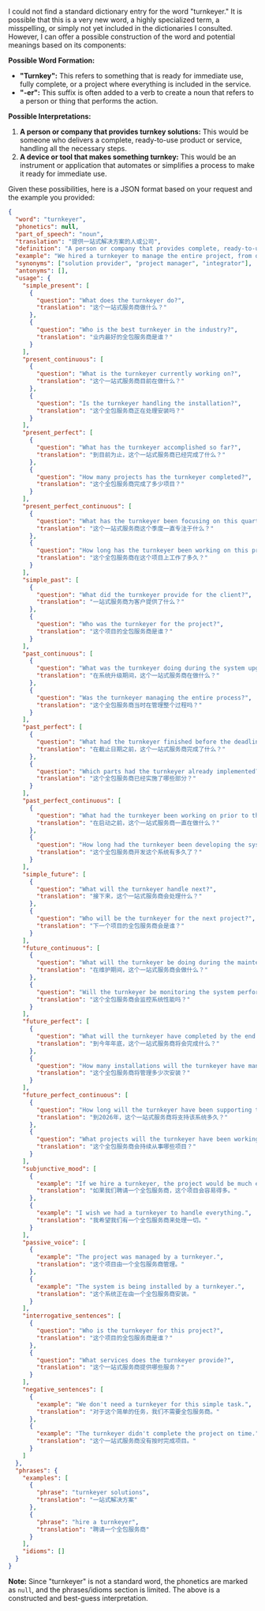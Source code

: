 I could not find a standard dictionary entry for the word "turnkeyer." It is possible that this is a very new word, a highly specialized term, a misspelling, or simply not yet included in the dictionaries I consulted. However, I can offer a possible construction of the word and potential meanings based on its components:

**Possible Word Formation:**

*   **"Turnkey":** This refers to something that is ready for immediate use, fully complete, or a project where everything is included in the service.
*   **"-er":** This suffix is often added to a verb to create a noun that refers to a person or thing that performs the action.

**Possible Interpretations:**

1.  **A person or company that provides turnkey solutions:** This would be someone who delivers a complete, ready-to-use product or service, handling all the necessary steps.
2.  **A device or tool that makes something turnkey:** This would be an instrument or application that automates or simplifies a process to make it ready for immediate use.

Given these possibilities, here is a JSON format based on your request and the example you provided:

```json
{
  "word": "turnkeyer",
  "phonetics": null,
  "part_of_speech": "noun",
  "translation": "提供一站式解决方案的人或公司",
  "definition": "A person or company that provides complete, ready-to-use solutions or services, handling all necessary steps from start to finish.",
  "example": "We hired a turnkeyer to manage the entire project, from design to implementation.",
  "synonyms": ["solution provider", "project manager", "integrator"],
  "antonyms": [],
  "usage": {
    "simple_present": [
      {
        "question": "What does the turnkeyer do?",
        "translation": "这个一站式服务商做什么？"
      },
      {
        "question": "Who is the best turnkeyer in the industry?",
        "translation": "业内最好的全包服务商是谁？"
      }
    ],
    "present_continuous": [
      {
        "question": "What is the turnkeyer currently working on?",
        "translation": "这个一站式服务商目前在做什么？"
      },
      {
        "question": "Is the turnkeyer handling the installation?",
        "translation": "这个全包服务商正在处理安装吗？"
      }
    ],
    "present_perfect": [
      {
        "question": "What has the turnkeyer accomplished so far?",
        "translation": "到目前为止，这个一站式服务商已经完成了什么？"
      },
      {
        "question": "How many projects has the turnkeyer completed?",
        "translation": "这个全包服务商完成了多少项目？"
      }
    ],
    "present_perfect_continuous": [
      {
        "question": "What has the turnkeyer been focusing on this quarter?",
        "translation": "这个一站式服务商这个季度一直专注于什么？"
      },
      {
        "question": "How long has the turnkeyer been working on this project?",
        "translation": "这个全包服务商在这个项目上工作了多久？"
      }
    ],
    "simple_past": [
      {
        "question": "What did the turnkeyer provide for the client?",
        "translation": "一站式服务商为客户提供了什么？"
      },
      {
        "question": "Who was the turnkeyer for the project?",
        "translation": "这个项目的全包服务商是谁？"
      }
    ],
    "past_continuous": [
      {
        "question": "What was the turnkeyer doing during the system upgrade?",
        "translation": "在系统升级期间，这个一站式服务商在做什么？"
      },
      {
        "question": "Was the turnkeyer managing the entire process?",
        "translation": "这个全包服务商当时在管理整个过程吗？"
      }
    ],
    "past_perfect": [
      {
        "question": "What had the turnkeyer finished before the deadline?",
        "translation": "在截止日期之前，这个一站式服务商完成了什么？"
      },
      {
        "question": "Which parts had the turnkeyer already implemented?",
        "translation": "这个全包服务商已经实施了哪些部分？"
      }
    ],
    "past_perfect_continuous": [
      {
        "question": "What had the turnkeyer been working on prior to the launch?",
        "translation": "在启动之前，这个一站式服务商一直在做什么？"
      },
      {
        "question": "How long had the turnkeyer been developing the system?",
        "translation": "这个全包服务商开发这个系统有多久了？"
      }
    ],
    "simple_future": [
      {
        "question": "What will the turnkeyer handle next?",
        "translation": "接下来，这个一站式服务商会处理什么？"
      },
      {
        "question": "Who will be the turnkeyer for the next project?",
        "translation": "下一个项目的全包服务商会是谁？"
      }
    ],
    "future_continuous": [
      {
        "question": "What will the turnkeyer be doing during the maintenance window?",
        "translation": "在维护期间，这个一站式服务商会做什么？"
      },
      {
        "question": "Will the turnkeyer be monitoring the system performance?",
        "translation": "这个全包服务商会监控系统性能吗？"
      }
    ],
    "future_perfect": [
      {
        "question": "What will the turnkeyer have completed by the end of the year?",
        "translation": "到今年年底，这个一站式服务商将会完成什么？"
      },
      {
        "question": "How many installations will the turnkeyer have managed?",
        "translation": "这个全包服务商将管理多少次安装？"
      }
    ],
    "future_perfect_continuous": [
      {
        "question": "How long will the turnkeyer have been supporting the system by 2026?",
        "translation": "到2026年，这个一站式服务商将支持该系统多久？"
      },
      {
        "question": "What projects will the turnkeyer have been working on continuously?",
        "translation": "这个全包服务商会持续从事哪些项目？"
      }
    ],
    "subjunctive_mood": [
      {
        "example": "If we hire a turnkeyer, the project would be much easier.",
        "translation": "如果我们聘请一个全包服务商，这个项目会容易得多。"
      },
      {
        "example": "I wish we had a turnkeyer to handle everything.",
        "translation": "我希望我们有一个全包服务商来处理一切。"
      }
    ],
    "passive_voice": [
      {
        "example": "The project was managed by a turnkeyer.",
        "translation": "这个项目由一个全包服务商管理。"
      },
      {
        "example": "The system is being installed by a turnkeyer.",
        "translation": "这个系统正在由一个全包服务商安装。"
      }
    ],
    "interrogative_sentences": [
      {
        "question": "Who is the turnkeyer for this project?",
        "translation": "这个项目的全包服务商是谁？"
      },
      {
        "question": "What services does the turnkeyer provide?",
        "translation": "这个一站式服务商提供哪些服务？"
      }
    ],
    "negative_sentences": [
      {
        "example": "We don't need a turnkeyer for this simple task.",
        "translation": "对于这个简单的任务，我们不需要全包服务商。"
      },
      {
        "example": "The turnkeyer didn't complete the project on time.",
        "translation": "这个一站式服务商没有按时完成项目。"
      }
    ]
  },
  "phrases": {
    "examples": [
      {
        "phrase": "turnkeyer solutions",
        "translation": "一站式解决方案"
      },
      {
        "phrase": "hire a turnkeyer",
        "translation": "聘请一个全包服务商"
      }
    ],
    "idioms": []
  }
}
```

**Note:** Since "turnkeyer" is not a standard word, the phonetics are marked as `null`, and the phrases/idioms section is limited. The above is a constructed and best-guess interpretation.
 